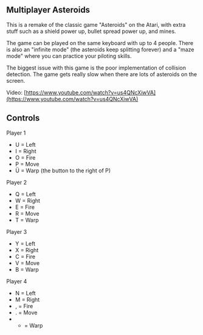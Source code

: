 Multiplayer Asteroids
---------------------

This is a  remake  of  the  classic  game "Asteroids" on the Atari, with extra
stuff  such  as  a  shield  power up,  bullet  spread  power  up,  and  mines.

The game can be played on the same keyboard with up to 4 people. There is also
an  "infinite  mode"  (the asteroids keep splitting forever) and a "maze mode"
where you can practice your piloting skills.

The  biggest  issue  with  this  game is the poor implementation of  collision
detection. The game gets really slow when there are  lots  of asteroids on the
screen.

Video: [https://www.youtube.com/watch?v=us4QNcXiwVA](https://www.youtube.com/watch?v=us4QNcXiwVA)

Controls
--------

Player 1
  - U = Left
  - I = Right
  - O = Fire
  - P = Move
  - Ü = Warp (the button to the right of P)

Player 2
  - Q = Left
  - W = Right
  - E = Fire
  - R = Move
  - T = Warp

Player 3
  - Y = Left
  - X = Right
  - C = Fire
  - V = Move
  - B = Warp

Player 4
  - N = Left
  - M = Right
  - , = Fire
  - . = Move
  - - = Warp

